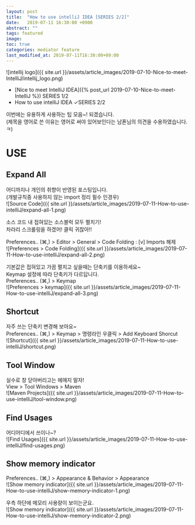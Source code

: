 ```yaml
---
layout: post
title:  "How to use intelliJ IDEA [SERIES 2/2]"
date:   2019-07-11 16:30:00 +0900
abstract: ""
tags: featured
image:
toc: true
categories: mediator feature
last_modified_at: 2019-07-11T16:30:00+09:00
---
```


![intellij logo]({{ site.url }}/assets/article_images/2019-07-10-Nice-to-meet-IntelliJ/intellij_logo.png)


* [Nice to meet IntelliJ IDEA]({% post_url 2019-07-10-Nice-to-meet-IntelliJ %}) <span class="series">SERIES 1/2</span>
* How to use intelliJ IDEA  ✓<span class="series">SERIES 2/2</span>

이번에는 유용하게 사용하는 팁 모음~! 되겠습니다.  
(제목을 영어로 쓴 이유는 영어로 써야 있어보인다는 남푠님의 의견을 수용하였습니다. ㅋ)


# USE

## Expand All

어디까지나 개인의 취향이 반영된 포스팅입니다.  
(개발규칙중 사용하지 않는 import 정리 필수 인경우)  
![Source Code]({{ site.url }}/assets/article_images/2019-07-11-How-to-use-intelliJ/expand-all-1.png)

소스 코드 내 접혀있는 소스블럭 모두 펼치기!  
차라리 스크롤링을 하겠어! 클릭 귀찮아!!

Preferences.. (⌘,) > Editor > General > Code Folding : [v] Imports 해제  
![Preferences > Code Folding]({{ site.url }}/assets/article_images/2019-07-11-How-to-use-intelliJ/expand-all-2.png)

기본값은 접혀있고 가끔 펼치고 싶을때는 단축키를 이용하세요~  
Keymap 설정에 따라 단축키가 다르답니다.  
Preferences.. (⌘,) > Keymap  
![Preferences > keymap]({{ site.url }}/assets/article_images/2019-07-11-How-to-use-intelliJ/expand-all-3.png)

## Shortcut

자주 쓰는 단축키 변경해 보아요~  
Preferences.. (⌘,) > Keymap > 명령라인 우클릭 > Add Keyboard Shorcut  
![Shortcut]({{ site.url }}/assets/article_images/2019-07-11-How-to-use-intelliJ/shortcut.png)


## Tool Window
실수로 창 닫아버리고는 헤매지 말자!  
View > Tool Windows > Maven  
![Maven Projects]({{ site.url }}/assets/article_images/2019-07-11-How-to-use-intelliJ/tool-window.png)


## Find Usages

어디어디에서 쓰이나~?   
![Find Usages]({{ site.url }}/assets/article_images/2019-07-11-How-to-use-intelliJ/find-usages.png)

## Show memory indicator
Preferences.. (⌘,) > Appearance & Behavior > Appearance   
![Show memory indicator]({{ site.url }}/assets/article_images/2019-07-11-How-to-use-intelliJ/show-memory-indicator-1.png)

우측 하단에 메모리 사용량이 보이는군요.  
![Show memory indicator]({{ site.url }}/assets/article_images/2019-07-11-How-to-use-intelliJ/show-memory-indicator-2.png)
